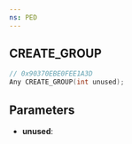 ```yaml
---
ns: PED
---
```

## CREATE_GROUP

```c
// 0x90370EBE0FEE1A3D
Any CREATE_GROUP(int unused);
```

## Parameters
* **unused**:
